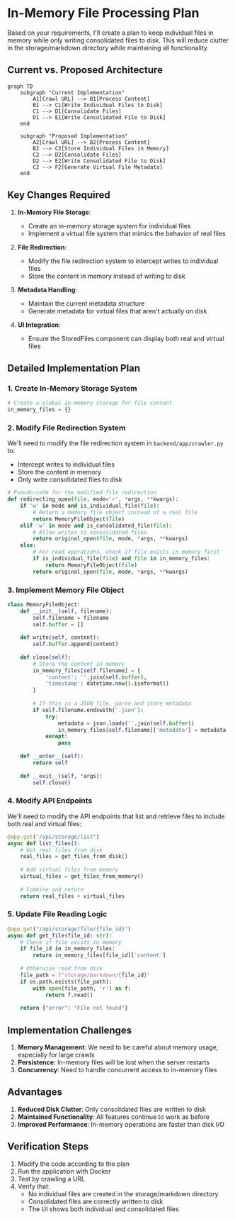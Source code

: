 # In-Memory File Processing Plan

Based on your requirements, I'll create a plan to keep individual files in memory while only writing consolidated files to disk. This will reduce clutter in the storage/markdown directory while maintaining all functionality.

## Current vs. Proposed Architecture

```mermaid
graph TD
    subgraph "Current Implementation"
        A1[Crawl URL] --> B1[Process Content]
        B1 --> C1[Write Individual Files to Disk]
        C1 --> D1[Consolidate Files]
        D1 --> E1[Write Consolidated File to Disk]
    end
    
    subgraph "Proposed Implementation"
        A2[Crawl URL] --> B2[Process Content]
        B2 --> C2[Store Individual Files in Memory]
        C2 --> D2[Consolidate Files]
        D2 --> E2[Write Consolidated File to Disk]
        C2 --> F2[Generate Virtual File Metadata]
    end
```

## Key Changes Required

1. **In-Memory File Storage**:
   - Create an in-memory storage system for individual files
   - Implement a virtual file system that mimics the behavior of real files

2. **File Redirection**:
   - Modify the file redirection system to intercept writes to individual files
   - Store the content in memory instead of writing to disk

3. **Metadata Handling**:
   - Maintain the current metadata structure
   - Generate metadata for virtual files that aren't actually on disk

4. **UI Integration**:
   - Ensure the StoredFiles component can display both real and virtual files

## Detailed Implementation Plan

### 1. Create In-Memory Storage System

```python
# Create a global in-memory storage for file content
in_memory_files = {}
```

### 2. Modify File Redirection System

We'll need to modify the file redirection system in `backend/app/crawler.py` to:
- Intercept writes to individual files
- Store the content in memory
- Only write consolidated files to disk

```python
# Pseudo-code for the modified file redirection
def redirecting_open(file, mode='r', *args, **kwargs):
    if 'w' in mode and is_individual_file(file):
        # Return a memory file object instead of a real file
        return MemoryFileObject(file)
    elif 'w' in mode and is_consolidated_file(file):
        # Allow writes to consolidated files
        return original_open(file, mode, *args, **kwargs)
    else:
        # For read operations, check if file exists in memory first
        if is_individual_file(file) and file in in_memory_files:
            return MemoryFileObject(file)
        return original_open(file, mode, *args, **kwargs)
```

### 3. Implement Memory File Object

```python
class MemoryFileObject:
    def __init__(self, filename):
        self.filename = filename
        self.buffer = []
        
    def write(self, content):
        self.buffer.append(content)
        
    def close(self):
        # Store the content in memory
        in_memory_files[self.filename] = {
            'content': ''.join(self.buffer),
            'timestamp': datetime.now().isoformat()
        }
        
        # If this is a JSON file, parse and store metadata
        if self.filename.endswith('.json'):
            try:
                metadata = json.loads(''.join(self.buffer))
                in_memory_files[self.filename]['metadata'] = metadata
            except:
                pass
                
    def __enter__(self):
        return self
        
    def __exit__(self, *args):
        self.close()
```

### 4. Modify API Endpoints

We'll need to modify the API endpoints that list and retrieve files to include both real and virtual files:

```python
@app.get("/api/storage/list")
async def list_files():
    # Get real files from disk
    real_files = get_files_from_disk()
    
    # Add virtual files from memory
    virtual_files = get_files_from_memory()
    
    # Combine and return
    return real_files + virtual_files
```

### 5. Update File Reading Logic

```python
@app.get("/api/storage/file/{file_id}")
async def get_file(file_id: str):
    # Check if file exists in memory
    if file_id in in_memory_files:
        return in_memory_files[file_id]['content']
    
    # Otherwise read from disk
    file_path = f"storage/markdown/{file_id}"
    if os.path.exists(file_path):
        with open(file_path, 'r') as f:
            return f.read()
    
    return {"error": "File not found"}
```

## Implementation Challenges

1. **Memory Management**: We need to be careful about memory usage, especially for large crawls
2. **Persistence**: In-memory files will be lost when the server restarts
3. **Concurrency**: Need to handle concurrent access to in-memory files

## Advantages

1. **Reduced Disk Clutter**: Only consolidated files are written to disk
2. **Maintained Functionality**: All features continue to work as before
3. **Improved Performance**: In-memory operations are faster than disk I/O

## Verification Steps

1. Modify the code according to the plan
2. Run the application with Docker
3. Test by crawling a URL
4. Verify that:
   - No individual files are created in the storage/markdown directory
   - Consolidated files are correctly written to disk
   - The UI shows both individual and consolidated files